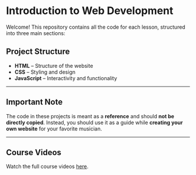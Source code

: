 # Introduction to Web Development
<!-- 
This repository contains all of the code for each individual lesson and is broken into three sections. HTML, CSS, and Javascript. Each section contains a folder for each lesson that contains all the code for the project as of the end of that lesson. -->
Welcome! This repository contains all the code for each lesson, structured into three main sections:

## **Project Structure**
- **HTML** – Structure of the website  
- **CSS** – Styling and design  
- **JavaScript** – Interactivity and functionality  

---

## **Important Note**
The code in these projects is meant as a **reference** and should **not be directly copied**. Instead, you should use it as a guide while **creating your own website** for your favorite musician.

---

## **Course Videos**
Watch the full course videos [here](https://www.youtube.com/watch?v=HfTXHrWMGVY&list=PLZlA0Gpn_vH-cEDOofOujFIknfZZpIk3a).  
